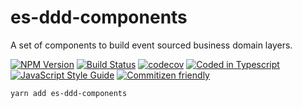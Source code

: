 # es-ddd-components

A set of components to build event sourced business domain layers.

[![NPM Version](https://img.shields.io/npm/v/es-ddd-components.svg)](https://www.npmjs.com/package/es-ddd-components)
[![Build Status](https://cloud.drone.io/api/badges/gtriggiano/node-es-ddd-components/status.svg)](https://cloud.drone.io/gtriggiano/node-es-ddd-components)
[![codecov](https://codecov.io/gh/gtriggiano/node-es-ddd-components/branch/master/graph/badge.svg)](https://codecov.io/gh/gtriggiano/node-es-ddd-components)
[![Coded in Typescript](https://img.shields.io/badge/%3C%2F%3E-typescript-blue.svg)](https://www.typescriptlang.org/)
[![JavaScript Style Guide](https://img.shields.io/badge/code_style-standard-brightgreen.svg)](https://standardjs.com)
[![Commitizen friendly](https://img.shields.io/badge/commitizen-friendly-brightgreen.svg)](http://commitizen.github.io/cz-cli/)

```bash
yarn add es-ddd-components
```
